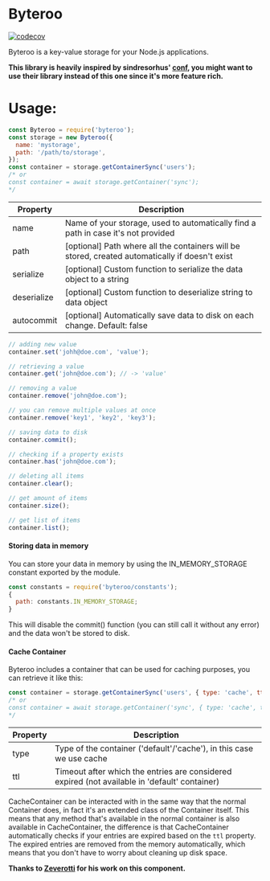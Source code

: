 # Byteroo

[![codecov](https://codecov.io/gh/JMax45/byteroo/branch/master/graph/badge.svg?token=ISW3Z8TOSJ)](https://codecov.io/gh/JMax45/byteroo)

Byteroo is a key-value storage for your Node.js applications.

**This library is heavily inspired by sindresorhus' [conf](https://github.com/sindresorhus/conf), you might want to use their library instead of this one since it's more feature rich.**

# Usage:

```js
const Byteroo = require('byteroo');
const storage = new Byteroo({
  name: 'mystorage',
  path: '/path/to/storage',
});
const container = storage.getContainerSync('users');
/* or
const container = await storage.getContainer('sync');
*/
```

| Property    | Description                                                                                     |
| ----------- | ----------------------------------------------------------------------------------------------- |
| name        | Name of your storage, used to automatically find a path in case it's not provided               |
| path        | [optional] Path where all the containers will be stored, created automatically if doesn't exist |
| serialize   | [optional] Custom function to serialize the data object to a string                             |
| deserialize | [optional] Custom function to deserialize string to data object                                 |
| autocommit  | [optional] Automatically save data to disk on each change. Default: false                       |

```js
// adding new value
container.set('johh@doe.com', 'value');

// retrieving a value
container.get('john@doe.com'); // -> 'value'

// removing a value
container.remove('john@doe.com');

// you can remove multiple values at once
container.remove('key1', 'key2', 'key3');

// saving data to disk
container.commit();

// checking if a property exists
container.has('john@doe.com');

// deleting all items
container.clear();

// get amount of items
container.size();

// get list of items
container.list();
```

#### Storing data in memory

You can store your data in memory by using the IN_MEMORY_STORAGE constant exported by the module.

```js
const constants = require('byteroo/constants');
{
  path: constants.IN_MEMORY_STORAGE;
}
```

This will disable the commit() function (you can still call it without any error) and the data won't be stored to disk.

#### Cache Container

Byteroo includes a container that can be used for caching purposes, you can retrieve it like this:

```js
const container = storage.getContainerSync('users', { type: 'cache', ttl: 30 });
/* or
const container = await storage.getContainer('sync', { type: 'cache', ttl: 30 });
*/
```

| Property | Description                                                                                   |
| -------- | --------------------------------------------------------------------------------------------- |
| type     | Type of the container ('default'/'cache'), in this case we use cache                          |
| ttl      | Timeout after which the entries are considered expired (not available in 'default' container) |

CacheContainer can be interacted with in the same way that the normal Container does, in fact it's an extended class of the Container itself. This means that any method that's available in the normal container is also available in CacheContainer, the difference is that CacheContainer automatically checks if your entries are expired based on the `ttl` property. The expired entries are removed from the memory automatically, which means that you don't have to worry about cleaning up disk space.

**Thanks to [Zeverotti](https://github.com/Zeverotti) for his work on this component.**
